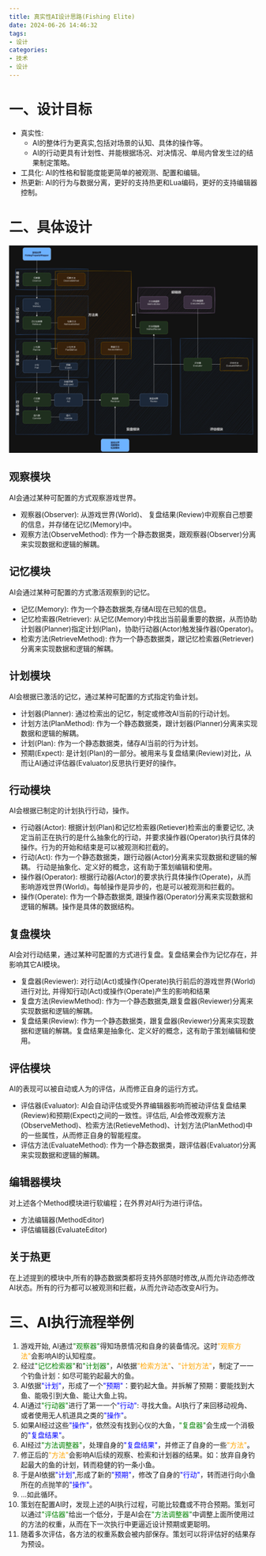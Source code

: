 ```yaml
---
title: 真实性AI设计思路(Fishing Elite)
date: 2024-06-26 14:46:32
tags:
- 设计
categories: 
- 技术
- 设计
---
```



# 一、设计目标
- 真实性:
    - AI的整体行为更真实,包括对场景的认知、具体的操作等。
    - AI的行动更具有计划性、并能根据场况、对决情况、单局内曾发生过的结果制定策略。
- 工具化: AI的性格和智能度能更简单的被观测、配置和编辑。
- 热更新: AI的行为与数据分离，更好的支持热更和Lua编码，更好的支持编辑器控制。

<!--more-->
# 二、具体设计
![真实性AI框架](2024/06/26/真实性AI设计思路/1.png)

## 观察模块
AI会通过某种可配置的方式观察游戏世界。

- 观察器(Observer): 从游戏世界(World)、 复盘结果(Review)中观察自己想要的信息，并存储在记忆(Memory)中。
- 观察方法(ObserveMethod): 作为一个静态数据类，跟观察器(Observer)分离来实现数据和逻辑的解耦。

## 记忆模块
AI会通过某种可配置的方式激活观察到的记忆。

- 记忆(Memory): 作为一个静态数据类,存储AI现在已知的信息。
- 记忆检索器(Retriever): 从记忆(Memory)中找出当前最重要的数据，从而协助计划器(Planner)指定计划(Plan)，协助行动器(Actor)触发操作器(Operator)。
- 检索方法(RetrieveMethod): 作为一个静态数据类，跟记忆检索器(Retriever)分离来实现数据和逻辑的解耦。

## 计划模块
AI会根据已激活的记忆，通过某种可配置的方式指定钓鱼计划。

- 计划器(Planner): 通过检索出的记忆，制定或修改AI当前的行动计划。
- 计划方法(PlanMethod): 作为一个静态数据类，跟计划器(Planner)分离来实现数据和逻辑的解耦。
- 计划(Plan): 作为一个静态数据类，储存AI当前的行为计划。
- 预期(Expect): 是计划(Plan)的一部分。被用来与复盘结果(Review)对比，从而让AI通过评估器(Evaluator)反思执行更好的操作。

## 行动模块
AI会根据已制定的计划执行行动，操作。

- 行动器(Actor): 根据计划(Plan)和记忆检索器(Retiever)检索出的重要记忆, 决定当前正在执行的是什么抽象化的行动，并要求操作器(Operator)执行具体的操作。行为的开始和结束是可以被观测和拦截的。
- 行动(Act): 作为一个静态数据类，跟行动器(Actor)分离来实现数据和逻辑的解耦。 行动是抽象化、定义好的概念，这有助于策划编辑和使用。
- 操作器(Operator): 根据行动器(Actor)的要求执行具体操作(Operate)，从而影响游戏世界(World)。每帧操作是异步的，也是可以被观测和拦截的。
- 操作(Operate): 作为一个静态数据类, 跟操作器(Operator)分离来实现数据和逻辑的解耦。操作是具体的数据结构。

## 复盘模块
AI会对行动结果，通过某种可配置的方式进行复盘。复盘结果会作为记忆存在，并影响其它AI模块。

- 复盘器(Reviewer): 对行动(Act)或操作(Operate)执行前后的游戏世界(World)进行对比, 并得知行动(Act)或操作(Operate)产生的影响和结果
- 复盘方法(ReviewMethod): 作为一个静态数据类,跟复盘器(Reviewer)分离来实现数据和逻辑的解耦。
- 复盘结果(Review): 作为一个静态数据类，跟复盘器(Reviewer)分离来实现数据和逻辑的解耦。复盘结果是抽象化、定义好的概念，这有助于策划编辑和使用。

## 评估模块
AI的表现可以被自动或人为的评估，从而修正自身的运行方式。

- 评估器(Evaluator): AI会自动评估或受外界编辑器影响而被动评估复盘结果(Review)和预期(Expect)之间的一致性。评估后, AI会修改观察方法(ObserveMethod)、检索方法(RetieveMethod)、计划方法(PlanMethod)中的一些属性，从而修正自身的智能程度。
- 评估方法(EvaluateMethod): 作为一个静态数据类，跟评估器(Evaluator)分离来实现数据和逻辑的解耦。

## 编辑器模块
对上述各个Method模块进行软编程；在外界对AI行为进行评估。

- 方法编辑器(MethodEditor)
- 评估编辑器(EvaluateEditor)

## 关于热更
在上述提到的模块中,所有的静态数据类都将支持外部随时修改,从而允许动态修改AI状态。所有的行为都可以被观测和拦截，从而允许动态改变AI行为。

# 三、AI执行流程举例
1. 游戏开始, AI通过<font color=green>"观察器"</font>得知场景情况和自身的装备情况。这时<font color=orange>"观察方法"</font>会影响AI的认知程度。
2. 经过<font color=green>"记忆检索器"</font>和<font color=green>"计划器"</font>，AI依据<font color=orange>"检索方法"</font>、<font color=orange>"计划方法"</font>，制定了一一个钓鱼计划：如尽可能钓起最大的鱼。
3. AI依据<font color=blue>"计划"</font>，形成了一个<font color=blue>"预期"</font>：要钓起大鱼。并拆解了预期：要能找到大鱼、能吸引到大鱼、能让大鱼上钩。
4. AI通过<font color=green>"行动器"</font>进行了第一一个<font color=blue>"行动"</font>: 寻找大鱼。AI执行了来回移动视角、或者使用无人机道具之类的<font color=blue>"操作"</font>。
5. 如果AI经过这些<font color=blue>"操作"</font>，依然没有找到心仪的大鱼，<font color=green>"复盘器"</font>会生成一个消极的<font color=blue>"复盘结果"</font>。
6. AI经过<font color=green>"方法调整器"</font>，处理自身的<font color=blue>"复盘结果"</font>，并修正了自身的一些<font color=orange>"方法"</font>。
7. 修正后的<font color=orange>"方法"</font>会影响AI后续的观察、检索和计划器的结果。如：放弃自身钓起最大的鱼的计划，转而稳健的钓一条小鱼。
8. 于是AI依据<font color=blue>"计划"</font>,形成了新的<font color=blue>"预期"</font>，修改了自身的<font color=blue>"行动"</font>，转而进行向小鱼所在的点抛竿的<font color=blue>"操作"</font>。
9. ...如此循环。
10. 策划在配置AI时，发现上述的AI执行过程，可能比较蠢或不符合预期。策划可以通过<font color=green>"评估器"</font>给出一个低分，于是AI会在<font color=green>"方法调整器"</font>中调整上面所使用过的方法的权重，从而在下一次执行中更逼近设计预期或更聪明。
11. 随着多次评估，各方法的权重系数会被内部保存。策划可以将评估好的结果存为预设。

